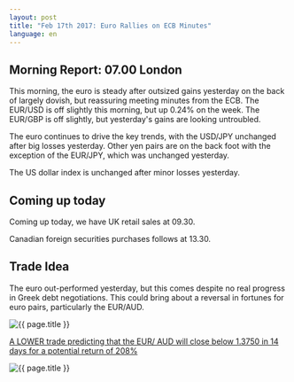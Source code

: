 ```yaml
---
layout: post
title: "Feb 17th 2017: Euro Rallies on ECB Minutes"
language: en
---
```

## Morning Report: 07.00 London

This morning, the euro is steady after outsized gains yesterday on the back of largely dovish, but reassuring meeting minutes from the ECB. The EUR/USD is off slightly this morning, but up 0.24% on the week. The EUR/GBP is off slightly, but yesterday's gains are looking untroubled. 

The euro continues to drive the key trends, with the USD/JPY unchanged after big losses yesterday. Other yen pairs are on the back foot with the exception of the EUR/JPY, which was unchanged yesterday. 

The US dollar index is unchanged after minor losses yesterday.

## Coming up today

Coming up today, we have UK retail sales at 09.30. 

Canadian foreign securities purchases follows at 13.30.

## Trade Idea

The euro out-performed yesterday, but this comes despite no real progress in Greek debt negotiations. This could bring about a reversal in fortunes for euro pairs, particularly the EUR/AUD.

<img class="post-image" src="{{ site.url }}/images/2017-02-17_06-44-56.jpg" alt="{{ page.title }}">

<a href="%LINK%%?currency=GBP&market=forex&underlying=frxEURAUD&formname=higherlower&duration_amount=14&duration_units=d&amount=10&amount_type=payout&expiry_type=duration&barrier=1.3750" target="_blank">A LOWER trade predicting that the EUR/ AUD will close below 1.3750 in 14 days for a potential return of 208%</a>

<img class="post-image" src="{{ site.url }}/images/2017-02-17_06-54-20.jpg" alt="{{ page.title }}">